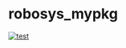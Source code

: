 # robosys_mypkg
[![test](https://github.com/hide4096/robosys_mypkg/actions/workflows/test.yml/badge.svg)](https://github.com/hide4096/robosys_mypkg/actions/workflows/test.yml)
